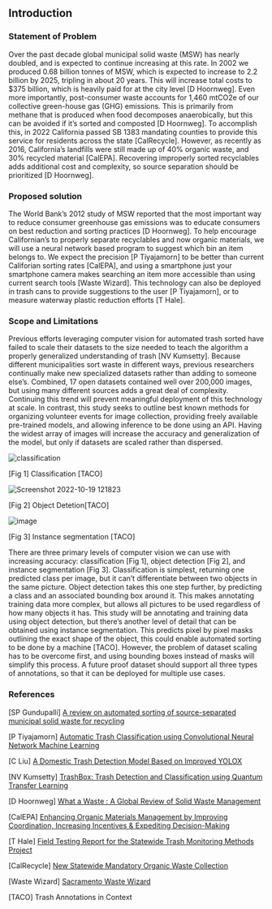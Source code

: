 ## Introduction

### Statement of Problem

Over the past decade global municipal solid waste (MSW) has nearly doubled, and is expected to continue increasing at this rate. In 2002 we produced 0.68 billion tonnes of MSW, which is expected to increase to 2.2 billion by 2025, tripling in about 20 years. This will increase total costs to $375 billion, which is heavily paid for at the city level [D Hoornweg]. Even more importantly, post-consumer waste accounts for 1,460 mtCO2e of our collective green-house gas (GHG) emissions. This is primarily from methane that is produced when food decomposes anaerobically, but this can be avoided if it’s sorted and composted [D Hoornweg]. To accomplish this, in 2022 California passed SB 1383 mandating counties to provide this service for residents across the state [CalRecycle]. However, as recently as 2016, California’s landfills were still made up of 40% organic waste, and 30% recycled material [CalEPA]. Recovering improperly sorted recyclables adds additional cost and complexity, so source separation should be prioritized [D Hoornweg].
  
### Proposed solution

The World Bank’s 2012 study of MSW reported that the most important way to reduce consumer greenhouse gas emissions was to educate consumers on best reduction and sorting practices [D Hoornweg]. To help encourage Californian’s to properly separate recyclables and now organic materials, we will use a neural network based program to suggest which bin an item belongs to. We expect the precision [P Tiyajamorn] to be better than current Califorian sorting rates [CalEPA], and using a smartphone just your smartphone camera makes searching an item more accessible than using current search tools [Waste Wizard]. This technology can also be deployed in trash cans to provide suggestions to the user [P Tiyajamorn], or to measure waterway plastic reduction efforts [T Hale].

### Scope and Limitations

Previous efforts leveraging computer vision for automated trash sorted have failed to scale their datasets to the size needed to teach the algorithm a properly generalized understanding of trash [NV Kumsetty]. Because different municipalities sort waste in different ways, previous researchers continually make new specialized datasets rather than adding to someone else’s. Combined, 17 open datasets contained well over 200,000 images, but using many different sources adds a great deal of complexity. Continuing this trend will prevent meaningful deployment of this technology at scale. In contrast, this study seeks to outline best known methods for organizing volunteer events for image collection, providing freely available pre-trained models, and allowing inference to be done using an API. Having the widest array of images will increase the accuracy and generalization of the model, but only if datasets are scaled rather than dispersed. 

![classification](https://user-images.githubusercontent.com/39971693/196785253-71e2d4eb-f1bc-48a3-8c18-ab56ff5fcfe3.png)

[Fig 1] Classification [TACO]

![Screenshot 2022-10-19 121823](https://user-images.githubusercontent.com/39971693/196784358-e82e143e-fda5-4afe-9b0d-6ec584dbfd96.png)

[Fig 2] Object Detetion[TACO]

![image](https://user-images.githubusercontent.com/39971693/196784748-452d9202-69b0-4d2c-b14a-debbaefeaf6c.png)

[Fig 3] Instance segmentation [TACO]

There are three primary levels of computer vision we can use with increasing accuracy: classification [Fig 1], object detection [Fig 2], and instance segmentation [Fig 3]. Classification is simplest, returning one predicted class per image, but it can’t differentiate between two objects in the same picture. Object detection takes this one step further, by predicting a class and an associated bounding box around it. This makes annotating training data more complex, but allows all pictures to be used regardless of how many objects it has. This study will be annotating and training data using object detection, but there’s another level of detail that can be obtained using instance segmentation. This predicts pixel by pixel masks outlining the exact shape of the object, this could enable automated sorting to be done by a machine [TACO]. However, the problem of dataset scaling has to be overcome first, and using bounding boxes instead of masks will simplify this process. A future proof dataset should support all three types of annotations, so that it can be deployed for multiple use cases.  


### References

[SP Gundupalli] [A review on automated sorting of source-separated municipal solid waste for recycling](https://www.academia.edu/29489023/A_review_on_automated_sorting_of_source_separated_municipal_solid_waste_for_recycling?auto=citations&from=cover_page)

[P Tiyajamorn] [Automatic Trash Classification using Convolutional Neural Network Machine Learning](https://ieeexplore.ieee.org/stamp/stamp.jsp?arnumber=9095775)

[C Liu] [A Domestic Trash Detection Model Based on Improved YOLOX](https://www.mdpi.com/1424-8220/22/18/6974/htm)

[NV Kumsetty] [TrashBox: Trash Detection and Classification using Quantum Transfer Learning](https://ieeexplore.ieee.org/abstract/document/9770922)

[D Hoornweg] [What a Waste : A Global Review of Solid Waste Management](https://openknowledge.worldbank.org/handle/10986/17388)

[CalEPA] [Enhancing Organic Materials Management by Improving Coordination, Increasing Incentives & Expediting Decision-Making](https://calepa.ca.gov/wp-content/uploads/sites/6/2018/11/CalEPA-Report-Enhancing-Organic-Materials-Management.pdf)

[T Hale] [Field Testing Report for the Statewide Trash Monitoring Methods Project](https://www.sfei.org/sites/default/files/biblio_files/Field%20Testing%20Report%20-%20Trash%20Monitoring%20Methods%202021%20rev1.pdf)

[CalRecycle] [New Statewide Mandatory Organic Waste Collection](https://calrecycle.ca.gov/organics/slcp/collection/)

[Waste Wizard] [Sacramento Waste Wizard](http://www.cityofsacramento.org/public-works/rsw/waste-wizard)

[TACO] Trash Annotations in Context


